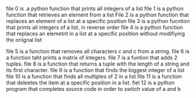 file 0 is .a python function that prints all integers of a list
file 1 is a python function that retrieves an element from a list
File 2 is a python function that replaces an element of a list at a specific position
file 3 is a python fucntion that prints all integers of a list, in reverse order
file 4 is a python function that replaces an elemetnt in a list at a specific position without modifiying the oriignal list

file 5 is a function that removes all characters c and c from a string.
file 6 is a function taht prints a matrix of integers.
file 7 is a funtion that adds 2 tuples.
file 8 is a function that returns a tuple with the length of a string and its first character.
file 9 is a function that finds the biggest integer of a list
file 10 is a function that finds all multiples of 2 in a list 
file 11 is a function that deleetes the item at a specific position in a list.
fiel 12 is a python program that completes source code in order to swtich value of a and b
